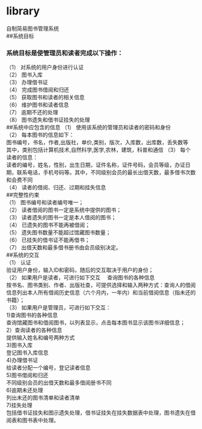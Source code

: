 # library
自制简易图书管理系统<br>
##系统目标 
### 系统目标是使管理员和读者完成以下操作： 
（1）	对系统的用户身份进行认证 <br>
（2）	图书入库 <br>
（3）	办理借书证 <br>
（4）	完成图书借阅和归还<br> 
（5）	获取图书和读者的相关信息<br> 
（6）	维护图书和读者信息 <br>
（7）	逾期不还的处理 <br>
（8）	图书遗失和借书证挂失的处理<br> 
##系统中应包含的信息 
（1）	使用该系统的管理员和读者的密码和身份<br> 
（2）	每本图书的信息如下： <br>
     图书编号，书名，作者,出版社，单价,类别，版次，入库数，出库数，丢失数等<br> 
     其中，类别包括计算机技术,自然科学,医学,农林，建筑，科普和通信 
（3）	每个读者的信息： <br>
         读者的编号，姓名，性别，出生日期，证件名称，证件号码，会员等级，办证日期，联系电话，手机号码等。其中，不同级别会员的最长出借天数，最多借书次数和会费不同 <br> 
（4）	读者的借阅、归还、过期和挂失信息<br> 
##完整性约束 <br>
（1）	图书编号和读者编号唯一；<br> 
（2）	读者借阅的图书一定是系统中提供的图书；<br> 
（3）	读者遗失的图书一定是本人借阅的图书； <br>
（4）	已遗失的图书不能再被借阅； <br>
（5）	遗失图书数量不能超过馆藏图书数量；<br> 
（6）	已挂失的借书证不能再借书； <br>
（7）	出借天数和最多借书册书由会员级别决定。<br> 
##系统的交互 <br>
（1）	认证 <br>
 验证用户身份，输入ID和密码，随后的交互取决于用户的身份； <br>
（2）	如果用户是读者，可进行如下交互　  查询图书的各种信息 <br>
 按书名、图书类别、作者、出版社查，可提供选择和输入两种方式：查询人的借阅信息列出本人所有借阅历史信息（六个月内，一年内）和当前借阅信息（指未还的书籍）； <br>
（3）	如果用户是管理员，可进行如下交互：<br> 
  1)查询图书的各种信息 <br>
  查询馆藏图书和借阅图书，以列表显示，点击每本图书显示该图书详细信息；  <br>
  2）查询读者的各种信息 <br>
  提供输入姓名和编号两种方式 <br>
  3)图书入库<br> 
  登记图书入库信息<br> 
  4)办理借书证 <br>
  给读者分配一个编号，登记读者信息<br> 
  5)图书借阅和归还 <br>
  不同级别会员的出借天数和最多借阅册书不同<br> 
  6)逾期未还处理 <br>
  列出未还的图书清单和读者清单<br> 
  7)挂失处理 <br>
  包括借书证挂失和图示遗失处理，借书证挂失在挂失数据表中处理，图书遗失在借阅表和图书表中处理。 <br>

